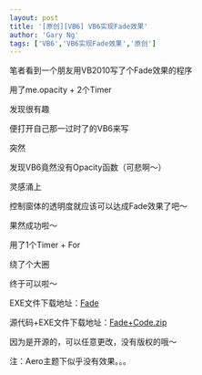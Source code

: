 ```yaml
---
layout: post
title: '[原创][VB6] VB6实现Fade效果'
author: 'Gary Ng'
tags: ['VB6','VB6实现Fade效果','原创']
---
```


笔者看到一个朋友用VB2010写了个Fade效果的程序  


用了me.opacity + 2个Timer

发现很有趣

便打开自己那一过时了的VB6来写

突然

发现VB6竟然没有Opacity函数（可悲啊～）

灵感涌上

控制窗体的透明度就应该可以达成Fade效果了吧～

果然成功啦～

  


用了1个Timer + For

绕了个大圈

终于可以啦～

  


EXE文件下载地址：[Fade](http://dl.dropbox.com/u/43619472/%E6%89%B9%E5%A4%84%E7%90%86/VB6/Fade/Fade.exe)

  


源代码+EXE文件下载地址：[Fade+Code.zip](http://dl.dropbox.com/u/43619472/%E6%89%B9%E5%A4%84%E7%90%86/VB6/Fade/Fade.zip)

  


因为是开源的，可以任意更改，没有版权的哦～  
  
注：Aero主题下似乎没有效果。。。
